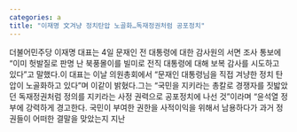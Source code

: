 ```yaml
---
categories: a
title: "이재명 文겨냥 정치탄압 노골화…독재정권처럼 공포정치"
---
```

더불어민주당 이재명 대표는 4일 문재인 전 대통령에 대한 감사원의 서면 조사 통보에 “이미 헛발질로 판명 난 북풍몰이를 빌미로 전직 대통령에 대해 보복 감사를 시도하고 있다”고 말했다.이 대표는 이날 의원총회에서 “문재인 대통령님을 직접 겨냥한 정치 탄압이 노골화하고 있다”며 이같이 밝혔다.그는 “국민을 지키라는 총칼로 경쟁자를 짓밟았던 독재정권처럼 정의를 지키라는 사정 권력으로 공포정치에 나선 것”이라며 “윤석열 정부에 강력하게 경고한다. 국민이 부여한 권한을 사적이익을 위해서 남용하다가 과거 정권들이 어떠한 결말을 맞았는지 지난